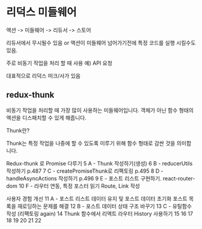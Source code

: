 # 리덕스 미들웨어

액션 -> 미들웨어 -> 리듀서 -> 스토어

리듀서에서 무시될수 있음 or 액션이 미들웨어 넘어가기전에 특정 코드를 실행 시킬수도 있음.

주로 비동기 작업을 처리 할 때 사용
예) API 요청

대표적으로 리덕스 떠크/사가 있음

## redux-thunk

비동기 작업을 처리할 때 가장 많이 사용하는 미들웨어입니다.
객체가 아닌 함수 형태의 액션을 디스패치할 수 있게 해줍니다.

Thunk란?

Thunk는 특정 작업을 나중에 할 수 있도록 미루기 위해 함수 형태로 감싼 것을 의미합니다.

Redux-thunk 로 Promise 다루기
5 A - Thunk 작성하기(생성)
6 B - reducerUtils 작성하기 p.487
7 C - createPromiseThunk로 리팩토링 p.495
8 D - handleAsyncActions 작성하기 p.496
9 E - 포스트 리스트 구현하기. react-router-dom
10 F - 라우터 연동, 특정 포스터 읽기 Route, Link 작성

사용자 경험 개선
11 A - 포스트 리스트 데이터 유지 및 포스트 데이터 초기화
포스트 목록을 재로딩하는 문제를 해결
12 B - 포스트 데이터 상태 구조 바꾸기
13 C - 유틸함수 작성 (리팩토링 again)
14 Thunk 함수에서 리액트 라우터 History 사용하기
15
16
17
18
19
20
21
22
